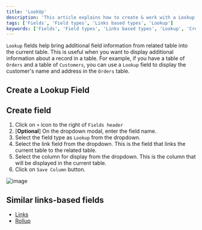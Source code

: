 ```yaml
---
title: 'LookUp'
description: 'This article explains how to create & work with a Lookup field.'
tags: ['Fields', 'Field types', 'Links based types', 'Lookup']
keywords: ['Fields', 'Field types', 'Links based types', 'Lookup', 'Create lookup field']
---
```



`Lookup` fields help bring additional field information from related table into the current table. This is useful when you want to display additional information about a record in a table. For example, if you have a table of `Orders` and a table of `Customers`, you can use a `Lookup` field to display the customer's name and address in the `Orders` table.

## Create a Lookup Field

## Create field
1. Click on `+` icon to the right of `Fields header`
2. [**Optional**] On the dropdown modal, enter the field name.
3. Select the field type as `Lookup` from the dropdown.
4. Select the link field from the dropdown. This is the field that links the current table to the related table.
5. Select the column for display from the dropdown. This is the column that will be displayed in the current table.
6. Click on `Save Column` button.

![image](/img/v2/fields/lookup.png)

## Similar links-based fields
- [Links](010.links.md)
- [Rollup](030.rollup.md)